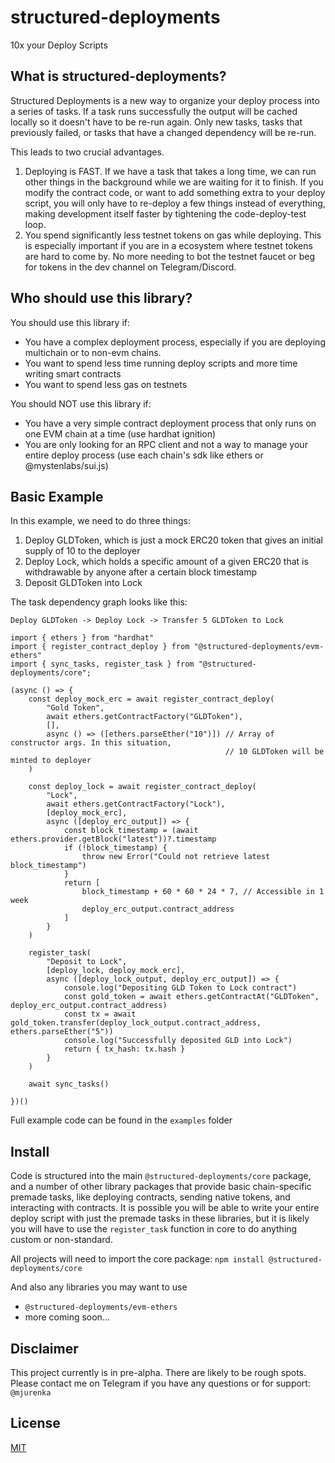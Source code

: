 # structured-deployments
10x your Deploy Scripts

## What is structured-deployments?
Structured Deployments is a new way to organize your deploy process into a series of tasks. If a task runs successfully the output will be cached locally so it doesn't have to be re-run again. Only new tasks, tasks that previously failed, or tasks that have a changed dependency will be re-run.

This leads to two crucial advantages.

1. Deploying is FAST. If we have a task that takes a long time, we can run other things in the background while we are waiting for it to finish. If you modify the contract code, or want to add something extra to your deploy script, you will only have to re-deploy a few things instead of everything, making development itself faster by tightening the code-deploy-test loop.
2. You spend significantly less testnet tokens on gas while deploying. This is especially important if you are in a ecosystem where testnet tokens are hard to come by. No more needing to bot the testnet faucet or beg for tokens in the dev channel on Telegram/Discord.

## Who should use this library?

You should use this library if:
  - You have a complex deployment process, especially if you are deploying multichain or to non-evm chains.
  - You want to spend less time running deploy scripts and more time writing smart contracts
  - You want to spend less gas on testnets

You should NOT use this library if:
  - You have a very simple contract deployment process that only runs on one EVM chain at a time (use hardhat ignition)
  - You are only looking for an RPC client and not a way to manage your entire deploy process (use each chain's sdk like ethers or @mystenlabs/sui.js)

## Basic Example

In this example, we need to do three things:

1. Deploy GLDToken, which is just a mock ERC20 token that gives an initial supply of 10 to the deployer
2. Deploy Lock, which holds a specific amount of a given ERC20 that is withdrawable by anyone after a certain block timestamp
3. Deposit GLDToken into Lock

The task dependency graph looks like this:

`Deploy GLDToken -> Deploy Lock -> Transfer 5 GLDToken to Lock`

```
import { ethers } from "hardhat"
import { register_contract_deploy } from "@structured-deployments/evm-ethers"
import { sync_tasks, register_task } from "@structured-deployments/core";

(async () => {
    const deploy_mock_erc = await register_contract_deploy(
        "Gold Token",
        await ethers.getContractFactory("GLDToken"),
        [],
        async () => ([ethers.parseEther("10")]) // Array of constructor args. In this situation, 
                                                // 10 GLDToken will be minted to deployer
    )

    const deploy_lock = await register_contract_deploy(
        "Lock",
        await ethers.getContractFactory("Lock"),
        [deploy_mock_erc],
        async ([deploy_erc_output]) => {
            const block_timestamp = (await ethers.provider.getBlock("latest"))?.timestamp
            if (!block_timestamp) {
                throw new Error("Could not retrieve latest block_timestamp")
            }
            return [
                block_timestamp + 60 * 60 * 24 * 7, // Accessible in 1 week
                deploy_erc_output.contract_address
            ]
        }
    )

    register_task(
        "Deposit to Lock",
        [deploy_lock, deploy_mock_erc],
        async ([deploy_lock_output, deploy_erc_output]) => {
            console.log("Depositing GLD Token to Lock contract")
            const gold_token = await ethers.getContractAt("GLDToken", deploy_erc_output.contract_address)
            const tx = await gold_token.transfer(deploy_lock_output.contract_address, ethers.parseEther("5"))
            console.log("Successfully deposited GLD into Lock")
            return { tx_hash: tx.hash }
        }
    )

    await sync_tasks()

})()
```


Full example code can be found in the `examples` folder


## Install

Code is structured into the main `@structured-deployments/core` package, and a number of other library packages that provide basic chain-specific premade tasks, like deploying contracts, sending native tokens, and interacting with contracts. It is possible you will be able to write your entire deploy script with just the premade tasks in these libraries, but it is likely you will have to use the `register_task` function in core to do anything custom or non-standard.

All projects will need to import the core package: `npm install @structured-deployments/core`

And also any libraries you may want to use
- `@structured-deployments/evm-ethers`
- more coming soon...

## Disclaimer

This project currently is in pre-alpha. There are likely to be rough spots. Please contact me on Telegram if you have any questions or for support: `@mjurenka`

## License

[MIT](LICENSE.md)